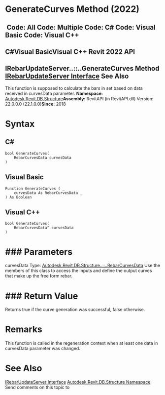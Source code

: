# GenerateCurves Method (2022)

﻿
 Code: All Code: Multiple Code: C# Code: Visual Basic Code: Visual C++   
---  
C#Visual BasicVisual C++
Revit 2022 API  
---  
IRebarUpdateServer..::..GenerateCurves Method   
[IRebarUpdateServer Interface](3e845cad-eca0-ccb3-785b-48a32a9f2677.md "IRebarUpdateServer Interface") See Also  
---  
This function is supposed to calculate the bars in set based on data received in curvesData parameter. 
**Namespace:** [Autodesk.Revit.DB.Structure](d586b341-f687-9d90-e96d-255806b7d4fc.md "Autodesk.Revit.DB.Structure Namespace")**Assembly:** RevitAPI (in RevitAPI.dll) Version: 22.0.0.0 (22.1.0.0)**Since:** 2018 
# Syntax
C#  
---  
```text
bool GenerateCurves(
	RebarCurvesData curvesData
)
```
  
Visual Basic  
---  
```text
Function GenerateCurves ( _
	curvesData As RebarCurvesData _
) As Boolean
```
  
Visual C++  
---  
```text
bool GenerateCurves(
	RebarCurvesData^ curvesData
)
```
  
# ### Parameters
curvesData
    Type: [Autodesk.Revit.DB.Structure..::..RebarCurvesData](71996f44-c8f9-7695-ccb9-efae09726c9c.md "RebarCurvesData Class") Use the members of this class to access the inputs and define the output curves that make up the free form rebar. 
# ### Return Value
Returns true if the curve generation was successful, false otherwise. 
# Remarks
This function is called in the regeneration context when at least one data in curvesData parameter was changed. 
# See Also
[IRebarUpdateServer Interface](3e845cad-eca0-ccb3-785b-48a32a9f2677.md "IRebarUpdateServer Interface")
[Autodesk.Revit.DB.Structure Namespace](d586b341-f687-9d90-e96d-255806b7d4fc.md "Autodesk.Revit.DB.Structure Namespace")
Send comments on this topic to 